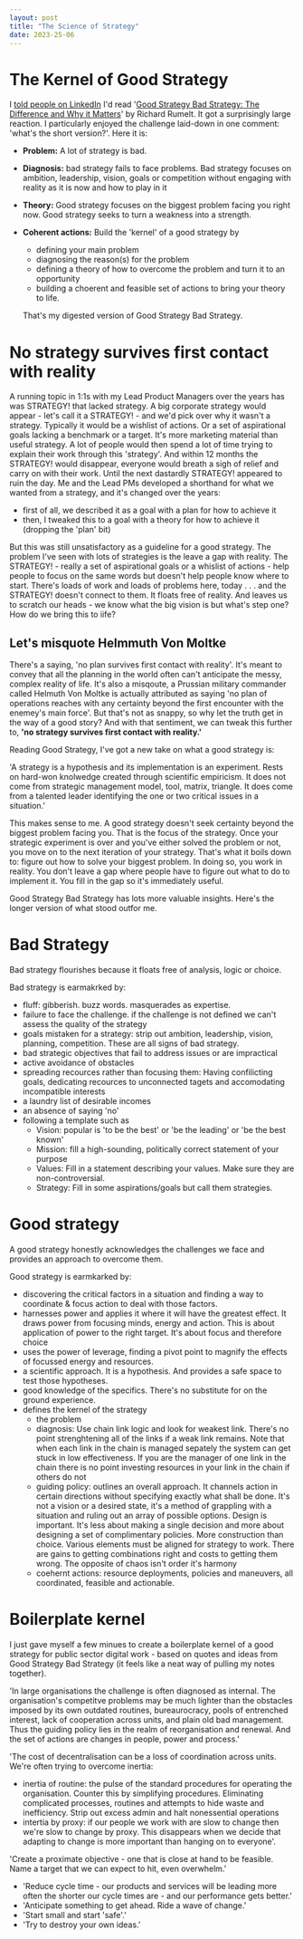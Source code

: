 ```yaml
---
layout: post
title: "The Science of Strategy"
date: 2023-25-06
---
```


# The Kernel of Good Strategy

I [told people on LinkedIn](https://www.linkedin.com/posts/scottcolfer_strategy-activity-7072639994619650048-SurA?utm_source=share&utm_medium=member_desktop) I'd read '[Good Strategy Bad Strategy: The Difference and Why it Matters](https://www.amazon.co.uk/Good-Strategy-Bad-Difference-Matters/dp/1846684811)' by Richard Rumelt. It got a surprisingly large reaction. I particularly enjoyed the challenge laid-down in one comment: 'what's the short version?'. Here it is:

- **Problem:** A lot of strategy is bad. 
- **Diagnosis:**  bad strategy fails to face problems. Bad strategy focuses on ambition, leadership, vision, goals or competition without engaging with reality as it is now and how to play in it
- **Theory:** Good strategy focuses on the biggest problem facing you right now. Good strategy seeks to turn a weakness into a strength.
- **Coherent actions:** Build the 'kernel' of a good strategy by
  - defining your main problem
  - diagnosing the reason(s) for the problem
  - defining a theory of how to overcome the problem and turn it to an opportunity
  - building a choerent and feasible set of actions to bring your theory to life.
 
  That's my digested version of Good Strategy Bad Strategy.

# No strategy survives first contact with reality

A running topic in 1:1s with my Lead Product Managers over the years has was STRATEGY! that lacked strategy. A big corporate strategy would appear - let's call it a STRATEGY! - and we'd pick over why it wasn't a strategy. Typically it would be a wishlist of actions. Or a set of aspirational goals lacking a benchmark or a target. It's more marketing material than useful strategy. A lot of people would then spend a lot of time trying to explain their work through this 'strategy'. And within 12 months the STRATEGY! would disappear, everyone would breath a sigh of relief and carry on with their work. Until the next dastardly STRATEGY! appeared to ruin the day. Me and the Lead PMs developed a shorthand for what we wanted from a strategy, and it's changed over the years:

- first of all, we described it as a goal with a plan for how to achieve it
- then, I tweaked this to a goal with a theory for how to achieve it (dropping the 'plan' bit)

But this was still unsatisfactory as a guideline for a good strategy. The problem I've seen with lots of strategies is the leave a gap with reality. The STRATEGY! - really a set of aspirational goals or a whislist of actions - help people to focus on the same words but doesn't help people know where to start. There's loads of work and loads of problems here, today . . . and the STRATEGY! doesn't connect to them. It floats free of reality. And leaves us to scratch our heads - we know what the big vision is but what's step one? How do we bring this to iife? 

## Let's misquote Helmmuth Von Moltke

There's a saying, 'no plan survives first contact with reality'. It's meant to convey that all the planning in the world often can't anticipate the messy, complex reality of life. It's also a misqoute, a Prussian military commander called Helmuth Von Moltke is actually attributed as saying 'no plan of operations reaches with any certainty beyond the first encounter with the enemey's main force'. But that's not as snappy, so why let the truth get in the way of a good story? And with that sentiment, we can tweak this further to, **'no strategy survives first contact with reality.'**

Reading Good Strategy, I've got a new take on what a good strategy is:

'A strategy is a hypothesis and its implementation is an experiment. Rests on hard-won knolwedge created through scientific empiricism. It does not come from strategic management model, tool, matrix, triangle. It does come from a talented leader identifying the one or two critical issues in a situation.'

This makes sense to me. A good strategy doesn't seek certainty beyond the biggest problem facing you. That is the focus of the strategy. Once your strategic experiment is over and you've either solved the problem or not, you move on to the next iteration of your strategy. That's what it boils down to: figure out how to solve your biggest problem. In doing so, you work in reality. You don't leave a gap where people have to figure out what to do to implement it. You fill in the gap so it's immediately useful.

Good Strategy Bad Strategy has lots more valuable insights. Here's the longer version of what stood outfor me.

# Bad Strategy

Bad strategy flourishes because it floats free of analysis, logic or choice.

Bad strategy is earmakrked by:
- fluff: gibberish. buzz words. masquerades as expertise.
- failure to face the challenge. if the challenge is not defined we can't assess the quality of the strategy
- goals mistaken for a strategy: strip out ambition, leadership, vision, planning, competition. These are all signs of bad strategy.
- bad strategic objectives that fail to address issues or are impractical
- active avoidance of obstacles
- spreading recources rather than focusing them: Having confilicting goals, dedicating recources to unconnected tagets and accomodating incompatible interests
- a laundry list of desirable incomes
- an absence of saying 'no'
- following a template such as
  - Vision: popular is 'to be the best' or 'be  the leading' or 'be the best known'
  - Mission: fill a high-sounding, politically correct statement of your purpose
  - Values: Fill in a statement describing your values. Make sure they are non-controversial.
  - Strategy: Fill in some aspirations/goals but call them strategies.

# Good strategy

A good strategy honestly acknowledges the challenges we face and provides an approach to overcome them.

Good strategy is earmkarked by:
- discovering the critical factors in a situation and finding a way to coordinate & focus action to deal with those factors. 
- harnesses power and applies it where it will have the greatest effect. It draws power from focusing minds, energy and action. This is about application of power to the right target. It's about focus and therefore choice
- uses the power of leverage, finding a pivot point to magnify the effects of focussed energy and resources. 
- a scientific approach. It is a hypothesis. And provides a safe space to test those hypotheses.
- good knowledge of the specifics. There's no substitute for on the ground experience.
- defines the kernel of the strategy
  - the problem
  - diagnosis: Use chain link logic and look for weakest link. There's no point strenghtening all of the links if a weak link remains. Note that when each link in the chain is managed sepately the system can get stuck in low effectiveness. If you are the manager of one link in the chain there is no point investing resources in your link in the chain if others do not
  - guiding policy: outlines an overall approach. It channels action in certain directions without specifying exactly what shall be done. It's not a vision or a desired state, it's a method of grappling with a situation and ruling out an array of possible options. Design is important. It's less about making a single decision and more about designing a set of complimentary policies. More construction than choice. Various elements must be aligned for strategy to work. There are gains to getting combinations right and costs to getting them wrong. The opposite of chaos isn't order it's harmony
  - coehernt actions: resource deployments, policies and maneuvers, all coordinated, feasible and actionable.

 # Boilerplate kernel

 I just gave myself a few minues to create a boilerplate kernel of a good strategy for public sector digital work - based on quotes and ideas from Good Strategy Bad Strategy (it feels like a neat way of pulling my notes together).

 'In large organisations the challenge is often diagnosed as internal. The organisation's competitve problems may be much lighter than the obstacles imposed by its own outdated routines, bureaurocracy, pools of entrenched interest, lack of cooperation across units, and plain old bad management. Thus the guiding policy lies in the realm of reorganisation and renewal. And the set of actions are changes in people, power and process.'

'The cost of decentralisation can be a loss of coordination across units. We're often trying to overcome inertia:
- inertia of routine: the pulse of the standard procedures for operating the organisation. Counter this by simplifying procedures. Eliminating complicated processes, routines and attempts to hide waste and inefficiency. Strip out excess admin and halt nonessential operations
- intertia by proxy: if our people we work with are slow to change then we're slow to change by proxy. This disappears when we decide that adapting to change is more important than hanging on to everyone'.

'Create a proximate objective - one that is close at hand to be feasible. Name a target that we can expect to hit, even overwhelm.'

- 'Reduce cycle time - our products and services will be leading more often the shorter our cycle times are - and our performance gets better.'
- 'Anticipate something to get ahead. Ride a wave of change.'
- 'Start small and start 'safe'.'
- 'Try to destroy your own ideas.'
